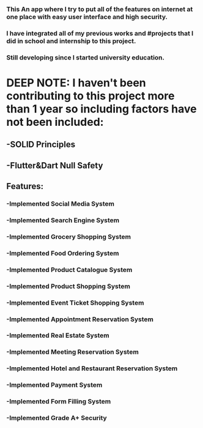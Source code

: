 ### This An app where I try to put all of the features on internet at one place with easy user interface and high security.
### I have integrated all of my previous works and #projects that I did in school and internship to this project.
### Still developing since I started university education.

# DEEP NOTE: I haven't been contributing to this project more than 1 year so including factors have not been included:
## -SOLID Principles
## -Flutter&Dart Null Safety

## Features:
### -Implemented Social Media System
### -Implemented Search Engine System
### -Implemented Grocery Shopping System 
### -Implemented Food Ordering System 
### -Implemented Product Catalogue System
### -Implemented Product Shopping System 
### -Implemented Event Ticket Shopping System
### -Implemented Appointment Reservation System
### -Implemented Real Estate System
### -Implemented Meeting Reservation System
### -Implemented Hotel and Restaurant Reservation System 
### -Implemented Payment System
### -Implemented Form Filling System
### -Implemented Grade A+ Security
